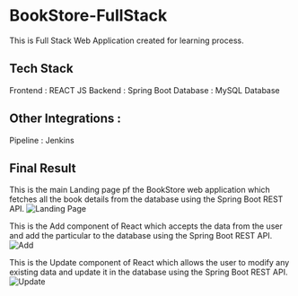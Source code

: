 # BookStore-FullStack
This is Full Stack Web Application created for learning process.

## Tech Stack

 Frontend : REACT JS
 Backend : Spring Boot 
 Database : MySQL Database

## Other Integrations :
 Pipeline : Jenkins

## Final Result

This is the main Landing page pf the BookStore web application which fetches all the book details from the database using the Spring Boot REST API.
![Landing Page](https://user-images.githubusercontent.com/61548445/134767848-7b0eb64b-524c-48be-a8df-73601fb79fd7.JPG)

This is the Add component of React which accepts the data from the user and add the particular to the database using the Spring Boot REST API.
![Add](https://user-images.githubusercontent.com/61548445/134767875-ac335230-0aee-4413-b679-01602c377142.JPG)

This is the Update component of React which allows the user to modify any existing data and update it in the database using the Spring Boot REST API.
![Update](https://user-images.githubusercontent.com/61548445/134767878-9af4afad-90d8-4bbf-9a0f-79b31b9f5ee2.JPG)
